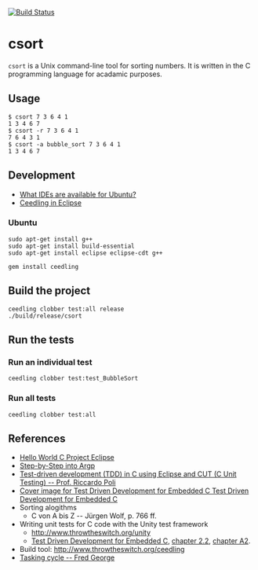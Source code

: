 [![Build Status](https://travis-ci.org/experimental-software/csort.svg?branch=master)](https://travis-ci.org/experimental-software/csort)

# csort
`csort` is a Unix command-line tool for sorting numbers. It is written in the C programming language for acadamic purposes.

## Usage
```
$ csort 7 3 6 4 1
1 3 4 6 7
$ csort -r 7 3 6 4 1
7 6 4 3 1
$ csort -a bubble_sort 7 3 6 4 1
1 3 4 6 7
```

## Development
- [What IDEs are available for Ubuntu?](https://askubuntu.com/questions/48299/what-ides-are-available-for-ubuntu)
- [Ceedling in Eclipse](http://www.throwtheswitch.org/eclipse/)
### Ubuntu
```
sudo apt-get install g++
sudo apt-get install build-essential
sudo apt-get install eclipse eclipse-cdt g++

gem install ceedling
```

## Build the project
```
ceedling clobber test:all release
./build/release/csort
```

## Run the tests
### Run an individual test
```
ceedling clobber test:test_BubbleSort
```
### Run all tests
```
ceedling clobber test:all
```

## References
- [Hello World C Project Eclipse](https://www.youtube.com/watch?v=ny1RbJNgxhc)
- [Step-by-Step into Argp](https://download-mirror.savannah.gnu.org/releases/argpbook/step-by-step-into-argp.pdf)
- [Test-driven development (TDD) in C using Eclipse and CUT (C Unit Testing) -- Prof. Riccardo Poli](https://www.youtube.com/watch?v=y-tBjj9OmdI)
- [Cover image for Test Driven Development for Embedded C
Test Driven Development for Embedded C](https://www.safaribooksonline.com/library/view/test-driven-development/9781941222997/)
- Sorting alogithms
  - C von A bis Z -- Jürgen Wolf, p. 766 ff.
- Writing unit tests for C code with the Unity test framework
  - http://www.throwtheswitch.org/unity
  - [Test Driven Development for Embedded C](https://media.pragprog.com/titles/jgade/toc.pdf), [chapter 2.2](https://www.safaribooksonline.com/library/view/test-driven-development/9781941222997/f_0024.html), [chapter A2](https://www.safaribooksonline.com/library/view/test-driven-development/9781941222997/f_0154.html).
- Build tool: http://www.throwtheswitch.org/ceedling
- [Tasking cycle -- Fred George](https://twitter.com/Janux_DE/status/888837134811103232)
  
